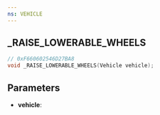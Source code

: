 ```yaml
---
ns: VEHICLE
---
```

## _RAISE_LOWERABLE_WHEELS

```c
// 0xF660602546D27BA8
void _RAISE_LOWERABLE_WHEELS(Vehicle vehicle);
```


## Parameters
* **vehicle**: 


